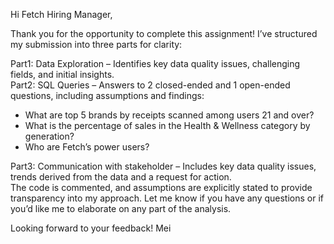 Hi Fetch Hiring Manager,

Thank you for the opportunity to complete this assignment! I’ve structured my submission into three parts for clarity:

Part1: Data Exploration – Identifies key data quality issues, challenging fields, and initial insights. <br />
Part2: SQL Queries – Answers to 2 closed-ended and 1 open-ended questions, including assumptions and findings: 
  - What are top 5 brands by receipts scanned among users 21 and over?
  - What is the percentage of sales in the Health & Wellness category by generation?
  - Who are Fetch’s power users?  <br />

Part3: Communication with stakeholder – Includes key data quality issues, trends derived from the data and a request for action.  <br />
The code is commented, and assumptions are explicitly stated to provide transparency into my approach. Let me know if you have any questions or if you’d like me to elaborate on any part of the analysis.

Looking forward to your feedback!
Mei
